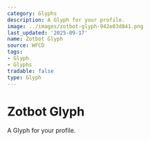 ```yaml
---
category: Glyphs
description: A Glyph for your profile.
image: ../images/zotbot-glyph-942e03d841.png
last_updated: '2025-09-17'
name: Zotbot Glyph
source: WFCD
tags:
- Glyph
- Glyphs
tradable: false
type: Glyph
---
```


# Zotbot Glyph

A Glyph for your profile.

